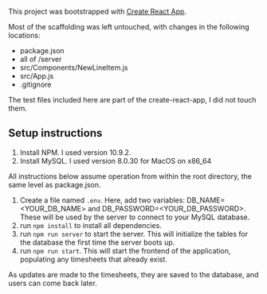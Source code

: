 This project was bootstrapped with [Create React App](https://github.com/facebook/create-react-app).

Most of the scaffolding was left untouched, with changes in the following locations:
 * package.json
 * all of /server
 * src/Components/NewLineItem.js
 * src/App.js
 * .gitignore

The test files included here are part of the create-react-app, I did not touch them.

## Setup instructions

1. Install NPM. I used version 10.9.2.
2. Install MySQL. I used version 8.0.30 for MacOS on x86_64

All instructions below assume operation from within the root directory, the same level as package.json.
1. Create a file named `.env`. Here, add two variables: DB_NAME=<YOUR_DB_NAME> and DB_PASSWORD=<YOUR_DB_PASSWORD>. These will be used by the server to connect to your MySQL database.
2. run `npm install` to install all dependencies.
3. run `npm run server` to start the server. This will initialize the tables for the database the first time the server boots up.
4. run `npm run start`. This will start the frontend of the application, populating any timesheets that already exist.

As updates are made to the timesheets, they are saved to the database, and users can come back later.
